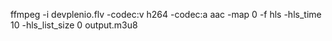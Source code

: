 ffmpeg -i devplenio.flv -codec:v h264 -codec:a aac -map 0 -f hls -hls_time 10 -hls_list_size 0 output.m3u8